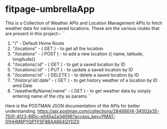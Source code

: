 # fitpage-umbrellaApp  
This is a Collection of Weather APIs and Location Management APIs to fetch weather data for various saved locations.
These are the various routes that are present in this project:-
``
1. "/" - Default Home Route
2. "/locations" - ( GET ) - to get all the location
3. "/locations" - ( POST ) - to add a new location ({ name, latitude, longitude})
4. "/locations/:id" - ( GET ) - to get a saved location by ID
5. "/locations/:id" - ( PUT ) - to update a saved location by ID
6. "/locations/:id" - ( DELETE ) - to delete a saved location by ID
7. "/history/:id/:date" - ( GET ) - to get history weather of a location by ID amd Date
8. "/weatherByName/:name" - ( GET ) - to get weather data by simply entering name of the city as params
``

Here is the POSTMAN JSON documentation of the APIs for better understanding.
https://api.postman.com/collections/28468614-34502e35-750f-4f23-885c-e945a2a3d096?access_key=PMAT-01HHM8PYQP1YSF8BAA864QYDZ0
